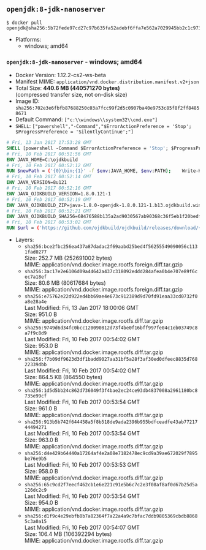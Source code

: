 ## `openjdk:8-jdk-nanoserver`

```console
$ docker pull openjdk@sha256:5b72fede97cd27c97b635fa52adebf6ffa7e562a7029945bb2c1c973ba7be8ce
```

-	Platforms:
	-	windows; amd64

### `openjdk:8-jdk-nanoserver` - windows; amd64

-	Docker Version: 1.12.2-cs2-ws-beta
-	Manifest MIME: `application/vnd.docker.distribution.manifest.v2+json`
-	Total Size: **440.6 MB (440571270 bytes)**  
	(compressed transfer size, not on-disk size)
-	Image ID: `sha256:702e3e6fbfb87688250c03a7fcc99f2d5c0907ba40e9753c85f8f2ff84858671`
-	Default Command: `["c:\\windows\\system32\\cmd.exe"]`
-	`SHELL`: `["powershell","-Command","$ErrorActionPreference = 'Stop'; $ProgressPreference = 'SilentlyContinue';"]`

```dockerfile
# Fri, 13 Jan 2017 17:53:28 GMT
SHELL [powershell -Command $ErrorActionPreference = 'Stop'; $ProgressPreference = 'SilentlyContinue';]
# Fri, 10 Feb 2017 00:51:56 GMT
ENV JAVA_HOME=C:\ojdkbuild
# Fri, 10 Feb 2017 00:52:12 GMT
RUN $newPath = ('{0}\bin;{1}' -f $env:JAVA_HOME, $env:PATH); 	Write-Host ('Updating PATH: {0}' -f $newPath); 	setx /M PATH $newPath;
# Fri, 10 Feb 2017 00:52:14 GMT
ENV JAVA_VERSION=8u121
# Fri, 10 Feb 2017 00:52:16 GMT
ENV JAVA_OJDKBUILD_VERSION=1.8.0.121-1
# Fri, 10 Feb 2017 00:52:19 GMT
ENV JAVA_OJDKBUILD_ZIP=java-1.8.0-openjdk-1.8.0.121-1.b13.ojdkbuild.windows.x86_64.zip
# Fri, 10 Feb 2017 00:52:21 GMT
ENV JAVA_OJDKBUILD_SHA256=68476588b135a2ad9030567ab90368c36f5eb1f20bedffac9619bbcda5e3575b
# Fri, 10 Feb 2017 00:53:02 GMT
RUN $url = ('https://github.com/ojdkbuild/ojdkbuild/releases/download/{0}/{1}' -f $env:JAVA_OJDKBUILD_VERSION, $env:JAVA_OJDKBUILD_ZIP); 	Write-Host ('Downloading {0} ...' -f $url); 	Invoke-WebRequest -Uri $url -OutFile 'ojdkbuild.zip'; 	Write-Host ('Verifying sha256 ({0}) ...' -f $env:JAVA_OJDKBUILD_SHA256); 	if ((Get-FileHash ojdkbuild.zip -Algorithm sha256).Hash -ne $env:JAVA_OJDKBUILD_SHA256) { 		Write-Host 'FAILED!'; 		exit 1; 	}; 		Write-Host 'Expanding ...'; 	Expand-Archive ojdkbuild.zip -DestinationPath C:\; 		Write-Host 'Renaming ...'; 	Move-Item 		-Path ('C:\{0}' -f ($env:JAVA_OJDKBUILD_ZIP -Replace '.zip$', '')) 		-Destination $env:JAVA_HOME 	; 		Write-Host 'Verifying install ...'; 	Write-Host '  java -version'; java -version; 	Write-Host '  javac -version'; javac -version; 		Write-Host 'Removing ...'; 	Remove-Item ojdkbuild.zip -Force; 		Write-Host 'Complete.';
```

-	Layers:
	-	`sha256:bce2fbc256ea437a87dadac2f69aabd25bed4f56255549090056c1131fad0277`  
		Size: 252.7 MB (252691002 bytes)  
		MIME: application/vnd.docker.image.rootfs.foreign.diff.tar.gzip
	-	`sha256:3ac17e2e6106d09a44642a437c318092eddd284afea0b4e707e89f6cec7a18ef`  
		Size: 80.6 MB (80617684 bytes)  
		MIME: application/vnd.docker.image.rootfs.foreign.diff.tar.gzip
	-	`sha256:e75762e22d922ed4bb69ae4e673c912389d9d70fd91eaa33cd0732f0a8e28a4e`  
		Last Modified: Fri, 13 Jan 2017 18:00:06 GMT  
		Size: 951.0 B  
		MIME: application/vnd.docker.image.rootfs.diff.tar.gzip
	-	`sha256:9749d6d34fc0bcc120090812d73f4be0f16bff997fe04c1eb03749c8a7f9c8d9`  
		Last Modified: Fri, 10 Feb 2017 00:54:02 GMT  
		Size: 953.0 B  
		MIME: application/vnd.docker.image.rootfs.diff.tar.gzip
	-	`sha256:f7b09df9623d3df1badd9027aa31bf5a28f3af30ed0dfeec8835d76822339dbb`  
		Last Modified: Fri, 10 Feb 2017 00:54:02 GMT  
		Size: 864.5 KB (864550 bytes)  
		MIME: application/vnd.docker.image.rootfs.diff.tar.gzip
	-	`sha256:1d5d5bb24c862d736049f3f4bae2ec24ce93db4837008a2961180bc8735e99cf`  
		Last Modified: Fri, 10 Feb 2017 00:53:54 GMT  
		Size: 961.0 B  
		MIME: application/vnd.docker.image.rootfs.diff.tar.gzip
	-	`sha256:913b5b742f644458a5f8b518de9ada2396b955bdfceadfe43ab7721744494271`  
		Last Modified: Fri, 10 Feb 2017 00:53:54 GMT  
		Size: 963.0 B  
		MIME: application/vnd.docker.image.rootfs.diff.tar.gzip
	-	`sha256:d4e429b64440a17264af4e2a08e7182478ec9cd9a39ae672029f7895be76e9b5`  
		Last Modified: Fri, 10 Feb 2017 00:53:53 GMT  
		Size: 958.0 B  
		MIME: application/vnd.docker.image.rootfs.diff.tar.gzip
	-	`sha256:65c9cd2f7eecf462cb1e6e221c91e5b6c7c2e3f08af8af0d67b25d5a126dc2c9`  
		Last Modified: Fri, 10 Feb 2017 00:53:54 GMT  
		Size: 954.0 B  
		MIME: application/vnd.docker.image.rootfs.diff.tar.gzip
	-	`sha256:d1f9c4e29ebfb8b7a82364f7a22a4a9c7bfac7ddb9805369cbdb88685c3a0a15`  
		Last Modified: Fri, 10 Feb 2017 00:54:07 GMT  
		Size: 106.4 MB (106392294 bytes)  
		MIME: application/vnd.docker.image.rootfs.diff.tar.gzip
